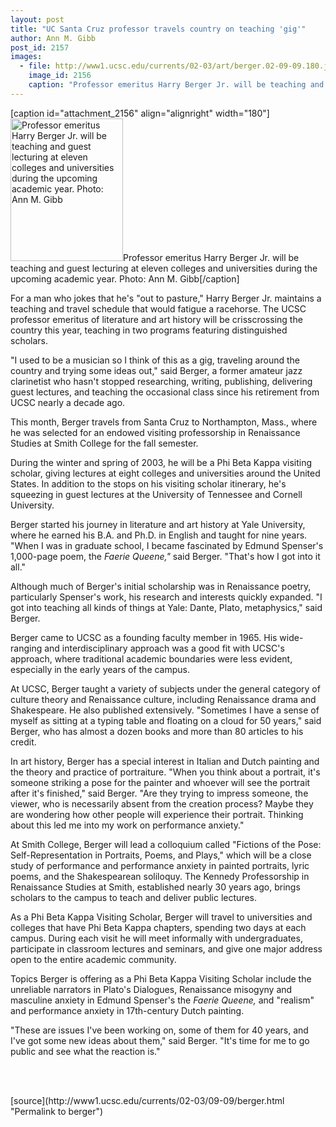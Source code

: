 ```yaml
---
layout: post
title: "UC Santa Cruz professor travels country on teaching 'gig'"
author: Ann M. Gibb
post_id: 2157
images:
  - file: http://www1.ucsc.edu/currents/02-03/art/berger.02-09-09.180.jpg
    image_id: 2156
    caption: "Professor emeritus Harry Berger Jr. will be teaching and guest lecturing at eleven colleges and universities during the upcoming academic year. Photo: Ann M. Gibb"
---
```


[caption id="attachment_2156" align="alignright" width="180"]<a href="http://localhost/mysite/wp-content/uploads/2002/09/berger.02-09-09.180.jpg"><img class="size-full wp-image-2156" src="http://localhost/mysite/wp-content/uploads/2002/09/berger.02-09-09.180.jpg" alt="Professor emeritus Harry Berger Jr. will be teaching and guest lecturing at eleven colleges and universities during the upcoming academic year. Photo: Ann M. Gibb" width="180" height="228" /></a>Professor emeritus Harry Berger Jr. will be teaching and guest lecturing at eleven colleges and universities during the upcoming academic year. Photo: Ann M. Gibb[/caption]
<p>
  For a man who jokes that he's "out to pasture," Harry Berger Jr. maintains a teaching and travel schedule that would fatigue a racehorse. The UCSC professor emeritus of literature and art history will be crisscrossing the country this year, teaching in two programs featuring distinguished scholars.
</p>
<p>
  "I used to be a musician so I think of this as a gig, traveling around the country and trying some ideas out," said Berger, a former amateur jazz clarinetist who hasn't stopped researching, writing, publishing, delivering guest lectures, and teaching the occasional class since his retirement from UCSC nearly a decade ago.
</p>
<p>
  This month, Berger travels from Santa Cruz to Northampton, Mass., where he was selected for an endowed visiting professorship in Renaissance Studies at Smith College for the fall semester.
</p>
<p>
  During the winter and spring of 2003, he will be a Phi Beta Kappa visiting scholar, giving lectures at eight colleges and universities around the United States. In addition to the stops on his visiting scholar itinerary, he's squeezing in guest lectures at the University of Tennessee and Cornell University.
</p>
<p>
  Berger started his journey in literature and art history at Yale University, where he earned his B.A. and Ph.D. in English and taught for nine years. "When I was in graduate school, I became fascinated by Edmund Spenser's 1,000-page poem, the <i>Faerie Queene,"</i> said Berger. "That's how I got into it all."
</p>
<p>
  Although much of Berger's initial scholarship was in Renaissance poetry, particularly Spenser's work, his research and interests quickly expanded. "I got into teaching all kinds of things at Yale: Dante, Plato, metaphysics," said Berger.<br>
</p>
<p>
  Berger came to UCSC as a founding faculty member in 1965. His wide-ranging and interdisciplinary approach was a good fit with UCSC's approach, where traditional academic boundaries were less evident, especially in the early years of the campus.<br>
</p>
<p>
  At UCSC, Berger taught a variety of subjects under the general category of culture theory and Renaissance culture, including Renaissance drama and Shakespeare. He also published extensively. "Sometimes I have a sense of myself as sitting at a typing table and floating on a cloud for 50 years," said Berger, who has almost a dozen books and more than 80 articles to his credit.<br>
</p>
<p>
  In art history, Berger has a special interest in Italian and Dutch painting and the theory and practice of portraiture. "When you think about a portrait, it's someone striking a pose for the painter and whoever will see the portrait after it's finished," said Berger. "Are they trying to impress someone, the viewer, who is necessarily absent from the creation process? Maybe they are wondering how other people will experience their portrait. Thinking about this led me into my work on performance anxiety."<br>
</p>
<p>
  At Smith College, Berger will lead a colloquium called "Fictions of the Pose: Self-Representation in Portraits, Poems, and Plays," which will be a close study of performance and performance anxiety in painted portraits, lyric poems, and the Shakespearean soliloquy. The Kennedy Professorship in Renaissance Studies at Smith, established nearly 30 years ago, brings scholars to the campus to teach and deliver public lectures.
</p>
<p>
  As a Phi Beta Kappa Visiting Scholar, Berger will travel to universities and colleges that have Phi Beta Kappa chapters, spending two days at each campus. During each visit he will meet informally with undergraduates, participate in classroom lectures and seminars, and give one major address open to the entire academic community.
</p>
<p>
  Topics Berger is offering as a Phi Beta Kappa Visiting Scholar include the unreliable narrators in Plato's Dialogues, Renaissance misogyny and masculine anxiety in Edmund Spenser's the <i>Faerie Queene,</i> and "realism" and performance anxiety in 17th-century Dutch painting.<br>
</p>
<p>
  "These are issues I've been working on, some of them for 40 years, and I've got some new ideas about them," said Berger. "It's time for me to go public and see what the reaction is."<br>
</p>
<p>
  <br>
  <br>

</p>
<p>

</p>
[source](http://www1.ucsc.edu/currents/02-03/09-09/berger.html "Permalink to berger")
